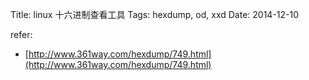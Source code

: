 Title: linux 十六进制查看工具
Tags: hexdump, od, xxd
Date: 2014-12-10


refer:

- [http://www.361way.com/hexdump/749.html](http://www.361way.com/hexdump/749.html)
